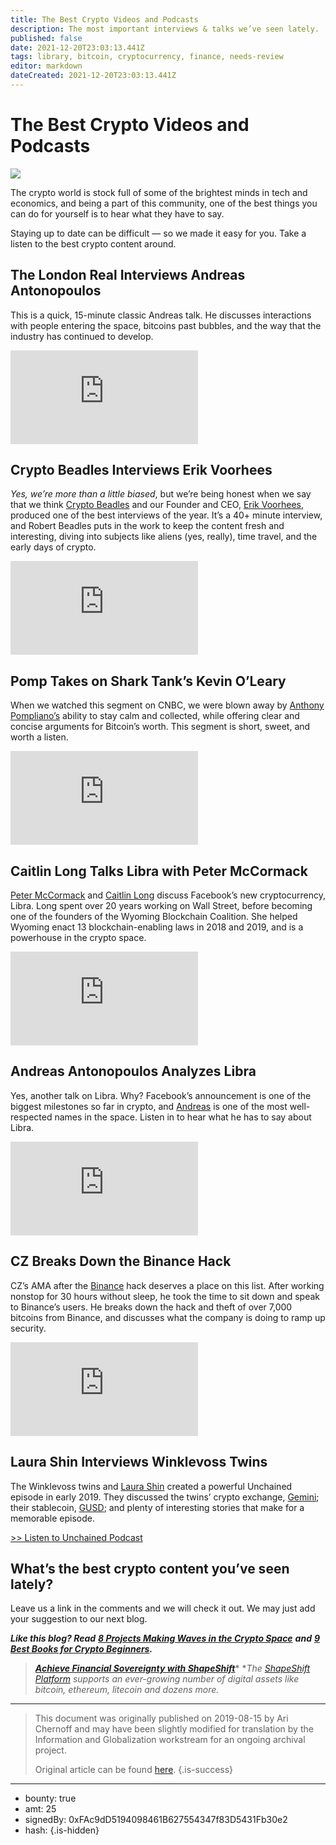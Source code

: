 ```yaml
---
title: The Best Crypto Videos and Podcasts
description: The most important interviews & talks we’ve seen lately.
published: false
date: 2021-12-20T23:03:13.441Z
tags: library, bitcoin, cryptocurrency, finance, needs-review
editor: markdown
dateCreated: 2021-12-20T23:03:13.441Z
---
```


# The Best Crypto Videos and Podcasts

![](https://assets.website-files.com/5e9a09610b7dce71f87f7f17/5e9fb8a77e690924dd3a7554_1_0SR3NErDxVJXUdfCpXJVmQ.png)

The crypto world is stock full of some of the brightest minds in tech and economics, and being a part of this community, one of the best things you can do for yourself is to hear what they have to say.

Staying up to date can be difficult — so we made it easy for you. Take a listen to the best crypto content around.

## The London Real Interviews Andreas Antonopoulos

This is a quick, 15-minute classic Andreas talk. He discusses interactions with people entering the space, bitcoins past bubbles, and the way that the industry has continued to develop.<br/> 

<iframe allowfullscreen="" frameborder="0" scrolling="auto" src="https://cdn.embedly.com/widgets/media.html?src=https%3A%2F%2Fwww.youtube.com%2Fembed%2FCHHwrQvcdYs%3Ffeature%3Doembed&amp;url=http%3A%2F%2Fwww.youtube.com%2Fwatch%3Fv%3DCHHwrQvcdYs&amp;image=https%3A%2F%2Fi.ytimg.com%2Fvi%2FCHHwrQvcdYs%2Fhqdefault.jpg&amp;key=a19fcc184b9711e1b4764040d3dc5c07&amp;type=text%2Fhtml&amp;schema=youtube"></iframe>

## Crypto Beadles Interviews Erik Voorhees

*Yes, we’re more than a little biased*, but we’re being honest when we say that we think [Crypto Beadles](https://cryptobeadles.com/) and our Founder and CEO, [Erik Voorhees](https://twitter.com/ErikVoorhees), produced one of the best interviews of the year. It’s a 40+ minute interview, and Robert Beadles puts in the work to keep the content fresh and interesting, diving into subjects like aliens (yes, really), time travel, and the early days of crypto.<br/> 

<iframe allowfullscreen="" frameborder="0" scrolling="auto" src="https://cdn.embedly.com/widgets/media.html?src=https%3A%2F%2Fwww.youtube.com%2Fembed%2FaQScW3UzuFM%3Fstart%3D2%26feature%3Doembed%26start%3D2&amp;url=http%3A%2F%2Fwww.youtube.com%2Fwatch%3Fv%3DaQScW3UzuFM&amp;image=https%3A%2F%2Fi.ytimg.com%2Fvi%2FaQScW3UzuFM%2Fhqdefault.jpg&amp;key=a19fcc184b9711e1b4764040d3dc5c07&amp;type=text%2Fhtml&amp;schema=youtube"></iframe>

## Pomp Takes on Shark Tank’s Kevin O’Leary

When we watched this segment on CNBC, we were blown away by [Anthony Pompliano’s](https://twitter.com/APompliano) ability to stay calm and collected, while offering clear and concise arguments for Bitcoin’s worth. This segment is short, sweet, and worth a listen.<br/> 

<iframe allowfullscreen="" frameborder="0" scrolling="auto" src="https://cdn.embedly.com/widgets/media.html?src=https%3A%2F%2Fwww.youtube.com%2Fembed%2FSmjUvdJdlDM%3Ffeature%3Doembed&amp;url=http%3A%2F%2Fwww.youtube.com%2Fwatch%3Fv%3DSmjUvdJdlDM&amp;image=https%3A%2F%2Fi.ytimg.com%2Fvi%2FSmjUvdJdlDM%2Fhqdefault.jpg&amp;key=a19fcc184b9711e1b4764040d3dc5c07&amp;type=text%2Fhtml&amp;schema=youtube"></iframe>

## Caitlin Long Talks Libra with Peter McCormack

[Peter McCormack](https://twitter.com/PeterMcCormack) and [Caitlin Long](https://twitter.com/CaitlinLong_) discuss Facebook’s new cryptocurrency, Libra. Long spent over 20 years working on Wall Street, before becoming one of the founders of the Wyoming Blockchain Coalition. She helped Wyoming enact 13 blockchain-enabling laws in 2018 and 2019, and is a powerhouse in the crypto space.<br/> 

<iframe allowfullscreen="" frameborder="0" scrolling="auto" src="https://cdn.embedly.com/widgets/media.html?src=https%3A%2F%2Fwww.youtube.com%2Fembed%2FAKmsSLtKfJo%3Ffeature%3Doembed&amp;url=http%3A%2F%2Fwww.youtube.com%2Fwatch%3Fv%3DAKmsSLtKfJo&amp;image=https%3A%2F%2Fi.ytimg.com%2Fvi%2FAKmsSLtKfJo%2Fhqdefault.jpg&amp;key=a19fcc184b9711e1b4764040d3dc5c07&amp;type=text%2Fhtml&amp;schema=youtube"></iframe>

## Andreas Antonopoulos **Analyzes Libra**

Yes, another talk on Libra. Why? Facebook’s announcement is one of the biggest milestones so far in crypto, and [Andreas](https://twitter.com/aantonop) is one of the most well-respected names in the space. Listen in to hear what he has to say about Libra.<br/> 

<iframe allowfullscreen="" frameborder="0" scrolling="auto" src="https://cdn.embedly.com/widgets/media.html?src=https%3A%2F%2Fwww.youtube.com%2Fembed%2F7S6506vkth4%3Ffeature%3Doembed&amp;url=http%3A%2F%2Fwww.youtube.com%2Fwatch%3Fv%3D7S6506vkth4&amp;image=https%3A%2F%2Fi.ytimg.com%2Fvi%2F7S6506vkth4%2Fhqdefault.jpg&amp;key=a19fcc184b9711e1b4764040d3dc5c07&amp;type=text%2Fhtml&amp;schema=youtube"></iframe>

## **CZ Breaks Down the Binance Hack**

CZ’s AMA after the [Binance](https://www.binance.com/) hack deserves a place on this list. After working nonstop for 30 hours without sleep, he took the time to sit down and speak to Binance’s users. He breaks down the hack and theft of over 7,000 bitcoins from Binance, and discusses what the company is doing to ramp up security.<br/> 

<iframe allowfullscreen="" frameborder="0" scrolling="auto" src="https://cdn.embedly.com/widgets/media.html?src=https%3A%2F%2Fwww.youtube.com%2Fembed%2FrfDVsFt9Tdc%3Ffeature%3Doembed&amp;url=http%3A%2F%2Fwww.youtube.com%2Fwatch%3Fv%3DrfDVsFt9Tdc&amp;image=https%3A%2F%2Fi.ytimg.com%2Fvi%2FrfDVsFt9Tdc%2Fhqdefault.jpg&amp;key=a19fcc184b9711e1b4764040d3dc5c07&amp;type=text%2Fhtml&amp;schema=youtube"></iframe>

## Laura Shin Interviews Winklevoss Twins

The Winklevoss twins and [Laura Shin](https://twitter.com/laurashin) created a powerful Unchained episode in early 2019. They discussed the twins’ crypto exchange, [Gemini](https://gemini.com/); their stablecoin, [GUSD](https://coincap.io/assets/gemini-dollar); and plenty of interesting stories that make for a memorable episode.<br/> 

[>> ‎Listen to Unchained Podcast](https://podcasts.apple.com/us/podcast/unchained-your-no-hype-resource-for-all-things-crypto/id1123922160)

## What’s the best crypto content you’ve seen lately?

Leave us a link in the comments and we will check it out. We may just add your suggestion to our next blog.

***Like this blog? Read*** [***8 Projects Making Waves in the Crypto Space***](https://medium.com/shapeshift-stories/8-projects-making-waves-in-the-crypto-space-5e98fc60fe26) ***and*** [***9 Best Books for Crypto Beginners***](https://medium.com/shapeshift-stories/9-best-books-for-crypto-beginners-2d102d73c7e)***.***

> [***Achieve Financial Sovereignty with ShapeShift***](http://shapeshift.com/?utm_source=content&utm_medium=medium&utm_campaign=launch&utm_term=cta32)* **The* [*ShapeShift Platform*](http://beta.shapeshift.com/) *supports an ever-growing number of digital assets like bitcoin, ethereum, litecoin and dozens more.* 

 

---

> This document was originally published on 2019-08-15 by Ari Chernoff and may have been slightly modified for translation by the Information and Globalization workstream for an ongoing archival project.
>
> Original article can be found [here](https://shapeshift.com/library/the-best-crypto-videos-and-podcasts).
{.is-success}

---

- bounty: true
- amt: 25
- signedBy: 0xFAc9dD5194098461B627554347f83D5431Fb30e2
- hash: 
{.is-hidden}